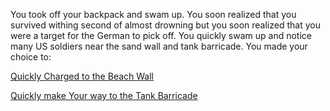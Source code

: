 You took off your backpack and swam up. You soon realized that you survived withing second of almost drowning but you soon realized that you were a target for the German to pick off. You quickly swam up and notice many US soldiers near the sand wall and tank barricade. You made your choice to:

[Quickly Charged to the Beach Wall](Sand-Wall.md)

[Quickly make Your way to the Tank Barricade](Tank-Barricade.md)